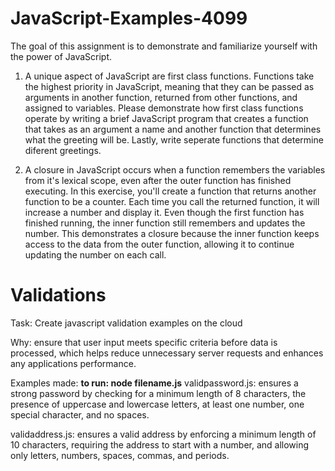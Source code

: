 # JavaScript-Examples-4099

The goal of this assignment is to demonstrate and familiarize yourself with the power of JavaScript.

1. A unique aspect of JavaScript are first class functions. Functions take the highest priority in JavaScript, meaning that they can be passed as arguments in another function, returned from other functions, and assigned to variables. Please demonstrate how first class functions operate by writing a brief JavaScript program that creates a function that takes as an argument a name and another function that determines what the greeting will be. Lastly, write seperate functions that determine diferent greetings.

2. A closure in JavaScript occurs when a function remembers the variables from it's lexical scope, even after the outer function has finished executing. In this exercise, you'll create a function that returns another function to be a counter. Each time you call the returned function, it will increase a number and display it. Even though the first function has finished running, the inner function still remembers and updates the number. This demonstrates a closure because the inner function keeps access to the data from the outer function, allowing it to continue updating the number on each call.


# Validations

Task: 
Create javascript validation examples on the cloud

Why:
ensure that user input meets specific criteria before data is processed, which helps reduce unnecessary server requests and enhances any applications performance.

Examples made: **to run: node filename.js**
validpassword.js: 
ensures a strong password by checking for a minimum length of 8 characters, the presence of uppercase and lowercase letters, at least one number, one special character, and no spaces. 


validaddress.js:
ensures a valid address by enforcing a minimum length of 10 characters, requiring the address to start with a number, and allowing only letters, numbers, spaces, commas, and periods.
